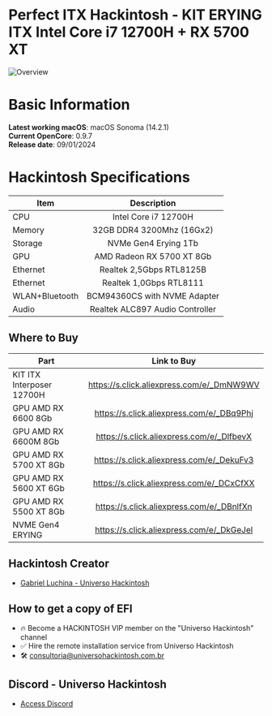 # Perfect ITX Hackintosh - KIT ERYING ITX Intel Core i7 12700H + RX 5700 XT

![Overview](https://github.com/luchina-gabriel/EFI-ERYING-ITX-12700H-B660i-SRLD1-PUBLIC/assets/23700365/ffe5221f-8e0a-4058-b2ee-ca75345013dc)

# Basic Information

**Latest working macOS**: macOS Sonoma (14.2.1)
<br>
**Current OpenCore**: 0.9.7
<br>
**Release date**: 09/01/2024

# Hackintosh Specifications
|Item|Description|
|-|:-------:|
|CPU|Intel Core i7 12700H|
|Memory|32GB DDR4 3200Mhz (16Gx2)|
|Storage|NVMe Gen4 Erying 1Tb|
|GPU|AMD Radeon RX 5700 XT 8Gb|
|Ethernet|Realtek 2,5Gbps RTL8125B|
|Ethernet|Realtek 1,0Gbps RTL8111|
|WLAN+Bluetooth|BCM94360CS with NVME Adapter|
|Audio|Realtek ALC897 Audio Controller|

## Where to Buy

|Part|Link to Buy|
|-|:-------:|
|KIT ITX Interposer 12700H|https://s.click.aliexpress.com/e/_DmNW9WV|
|GPU AMD RX 6600 8Gb|https://s.click.aliexpress.com/e/_DBq9Phj
|GPU AMD RX 6600M 8Gb|https://s.click.aliexpress.com/e/_DlfbevX
|GPU AMD RX 5700 XT 8Gb|https://s.click.aliexpress.com/e/_DekuFv3|
|GPU AMD RX 5600 XT 6Gb|https://s.click.aliexpress.com/e/_DCxCfXX
|GPU AMD RX 5500 XT 8Gb|https://s.click.aliexpress.com/e/_DBnlfXn
|NVME Gen4 ERYING|https://s.click.aliexpress.com/e/_DkGeJel|

## Hackintosh Creator
- [Gabriel Luchina - Universo Hackintosh](https://luchina.com.br)

## How to get a copy of EFI
- 🔥 Become a HACKINTOSH VIP member on the "Universo Hackintosh" channel
- ✅ Hire the remote installation service from Universo Hackintosh
- 🛠️ [consultoria@universohackintosh.com.br](mailto:consultoria@universohackintosh.com.br)

## Discord - Universo Hackintosh
- [Access Discord](https://discord.universohackintosh.com.br)
